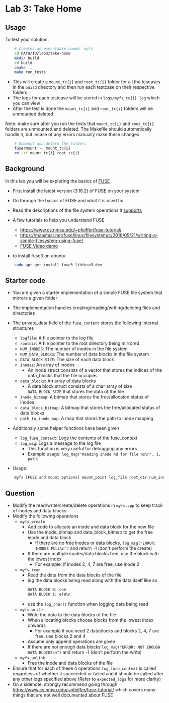 # Lab 3: Take Home

## Usage

To test your solution:

```bash
    # Creates an executable named `myfs`
    cd PATH/TO/lab3/take-home
    mkdir build
    cd build
    cmake ..
    make run_tests
```
- This will create a `mount_tc{i}` and `root_tc{i}` folder for all the tescases in the `build` directory and then run each testcase on their respective folders
- The logs for each testcase will be stored in `logs/myfs_tc{i}.log` which you can view
- After the test is done the `mount_tc{i}` and `root_tc{i}` folders will be unmounted deleted

Note: make sure after you run the tests that `mount_tc{i}` and `root_tc{i}` folders are unmounted and deleted. The Makefile should automatically handle it, but incase of any errors manually make these changes
```bash
    # Unmount and delete the folders
    fusermount -u mount_tc{i}
    rm -rf mount_tc{i} root_tc{i}
```

## Background

In this lab you will be exploring the basics of [FUSE](https://github.com/libfuse/libfuse)

- First install the latest version (3.16.2) of FUSE on your system
- Go through the basics of FUSE and what it is used for
- Read the descriptions of the file system operations it [supports](https://github.com/libfuse/libfuse/blob/master/include/fuse.h#L317)
- A few tutorials to help you understand FUSE
  - https://www.cs.nmsu.edu/~pfeiffer/fuse-tutorial/
  - https://maastaar.net/fuse/linux/filesystem/c/2016/05/21/writing-a-simple-filesystem-using-fuse/
  - [FUSE Video demo](https://www.youtube.com/watch?v=aMlX2x5N9Ak)

- to install fuse3 on ubuntu
```bash
    sudo apt-get install fuse3 libfuse3-dev
```

## Starter code

- You are given a starter implementation of a simple FUSE file system that mirrors a given folder
- The implementation handles creating/reading/writing/deleting files and directories
- The private_data field of the `fuse_context` stores the following internal structures
  - `logfile`: A file pointer to the log file
  - `rootdir`: A file pointer to the root directory being mirrored
  - `NUM_INODES`: The number of inodes in the file system
  - `NUM_DATA_BLOCKS`: The number of data blocks in the file system
  - `DATA_BLOCK_SIZE`: The size of each data block
  - `inodes`: An array of inodes
    - An inode struct consists of a vector that stores the indices of the data_blocks that the file occupies
  - `data_blocks`: An array of data blocks
    - A data block struct consists of a char array of size `DATA_BLOCK_SIZE` that stores the data of the file
  - `inode_bitmap`: A bitmap that stores the free/allocated status of inodes
  - `data_block_bitmap`: A bitmap that stores the free/allocated status of data blocks
  - `path_to_inode_map`: A map that stores the path to inode mapping

- Additionaly some helper functions have been given
  - `log_fuse_context`: Logs the contents of the fuse_context
  - `log_msg`: Logs a message to the log file
    - This function is very useful for debugging any errors
    - Example usage: `log_msg("Reading Inode %d for file %s\n", i, path)`

- Usage:
```bash
    myfs [FUSE and mount options] mount_point log_file root_dir num_inodes num_data_blocks data_block_size
```

## Question

- Modify the read/write/create/delete operations in `myfs.cpp` to keep track of inodes and data blocks
- Modify the following operations
  - `myfs_create`
    - Add code to allocate an inode and data block for the new file
    - Use the inode_bitmap and data_block_bitmap to get the free inode and data block
      - If there are no free inodes or data blocks, `log_msg("ERROR: INODES FULL\n")` and return -1 (don't perform the create)
    - If there are multiple inodes/data blocks free, use the block with the lowest index
      - For example, if inodes 2, 4, 7 are free, use inode 2
  - `myfs_read`
    - Read the data from the data blocks of the file
    - log the data blocks being read along with the data itself like so
      ```txt
      DATA BLOCK 0: com
      DATA BLOCK 1: e!W\n
      ```
    - use the `log_char()` function when logging data being read
  - `myfs_write`
    - Write the data to the data blocks of the file
    - When allocating blocks choose blocks from the lowest index onwards
      - For example if you need 2 datablocks and blocks 2, 4, 7 are free, use blocks 2 and 4
    - Assume only append operations are given
    - If there are not enough data blocks `log_msg("ERROR: NOT ENOUGH DATA BLOCKS\n")` and return -1 (don't perform the write)
  - `myfs_unlink`
    - Free the inode and data blocks of the file
- Ensure that for each of these 4 operations `log_fuse_context` is called regardless of whether it succeeded or failed and it should be called after any other logs specified above (Refer to `expected_logs` for more clarity)
- On a sidenote, strongly recommend going through https://www.cs.nmsu.edu/~pfeiffer/fuse-tutorial/ which covers many things that are not well documented about FUSE